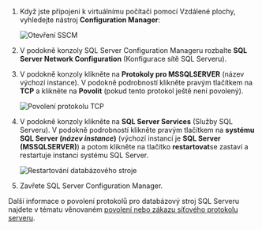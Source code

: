1. Když jste připojeni k virtuálnímu počítači pomocí Vzdálené plochy, vyhledejte nástroj **Configuration Manager**:

    ![Otevření SSCM](./media/virtual-machines-sql-server-connection-tcp-protocol/sql-server-configuration-manager.png)

1. V podokně konzoly SQL Server Configuration Manageru rozbalte **SQL Server Network Configuration** (Konfigurace sítě SQL Serveru).

1. V podokně konzoly klikněte na **Protokoly pro MSSQLSERVER** (název výchozí instance). V podokně podrobností klikněte pravým tlačítkem na **TCP** a klikněte na **Povolit** (pokud tento protokol ještě není povolený).

    ![Povolení protokolu TCP](./media/virtual-machines-sql-server-connection-tcp-protocol/enable-tcp.png)

1. V podokně konzoly klikněte na **SQL Server Services** (Služby SQL Serveru). V podokně podrobností klikněte pravým tlačítkem na **systému SQL Server (*název instance*)** (výchozí instancí je **SQL Server (MSSQLSERVER)**) a potom klikněte na tlačítko **restartovat**se zastaví a restartuje instanci systému SQL Server.

    ![Restartování databázového stroje](./media/virtual-machines-sql-server-connection-tcp-protocol/restart-sql-server.png)

1. Zavřete SQL Server Configuration Manager.

Další informace o povolení protokolů pro databázový stroj SQL Serveru najdete v tématu věnovaném [povolení nebo zákazu síťového protokolu serveru](http://msdn.microsoft.com/library/ms191294.aspx).
